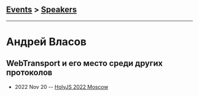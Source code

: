## [Events](../README.md) > [Speakers](../speakers.md)
---

# Андрей Власов

## WebTransport и его место среди других протоколов
- 2022 Nov 20 -- [HolyJS 2022 Moscow](https://www.youtube.com/watch?v=edntjst4JZg)    
